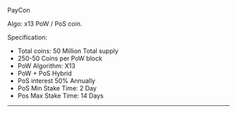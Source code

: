 
PayCon 

Algo: x13 PoW / PoS coin.

Specification:
- Total coins: 50 Million Total supply
- 250-50 Coins per PoW block
- PoW Algorithm: X13
- PoW + PoS Hybrid
- PoS interest 50% Annually
- PoS Min Stake Time: 2 Day
- Pos Max Stake Time: 14 Days

----

